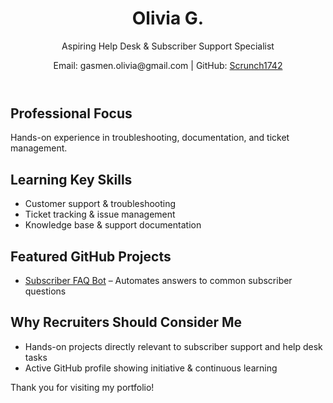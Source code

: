 <!DOCTYPE html>
<html lang="en">
<head>
<meta charset="UTF-8">
<meta name="viewport" content="width=device-width, initial-scale=1.0">


</head>
<body>

<header>
    <h1>Olivia G.</h1>
    <p>Aspiring Help Desk & Subscriber Support Specialist</p>
    <p>Email: gasmen.olivia@gmail.com | GitHub: <a href="https://github.com/YourUsername" target="_blank">Scrunch1742</a></p>
</header>

<section>
    <h2>Professional Focus</h2>
    <p>Hands-on experience in troubleshooting, documentation, and ticket management. </p>
</section>

<section>
    <h2>Learning Key Skills</h2>
    <ul>
        <li>Customer support & troubleshooting</li>
        <li>Ticket tracking & issue management</li>
        <li>Knowledge base & support documentation</li>
   
</section>

<section>
    <h2>Featured GitHub Projects</h2>
    <ul>
        <li>
            <a class="project-link" href="https://github.com/YourUsername/subscriber-faq-bot" target="_blank">Subscriber FAQ Bot</a> – Automates answers to common subscriber questions
        </li>
        
         
            
</section>

<section>
    <h2>Why Recruiters Should Consider Me</h2>
    <ul>
        <li>Hands-on projects directly relevant to subscriber support and help desk tasks</li>
        <li>Active GitHub profile showing initiative & continuous learning</li>
    </ul>
</section>

<footer>
    Thank you for visiting my portfolio!
</footer>

</body>
</html>

